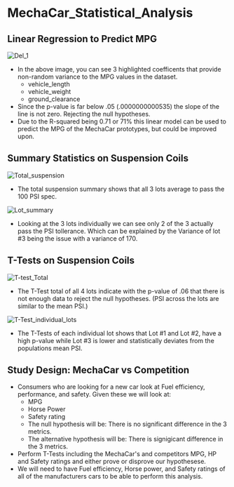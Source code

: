 # MechaCar_Statistical_Analysis
## Linear Regression to Predict MPG
![Del_1](https://user-images.githubusercontent.com/91210001/148662309-b93851c7-84b3-49a1-b7d1-e69f70773e9d.PNG)

* In the above image, you can see 3 highlighted coefficents that provide non-random variance to the MPG values in the dataset.
  * vehicle_length
  * vehicle_weight
  * ground_clearance
* Since the p-value is far below .05 (.0000000000535) the slope of the line is not zero.  Rejecting the null hypotheses.
* Due to the R-squared being 0.71 or 71% this linear model can be used to predict the MPG of the MechaCar prototypes, but could be improved upon.

## Summary Statistics on Suspension Coils
![Total_suspension](https://user-images.githubusercontent.com/91210001/148694653-af8be707-94c3-4804-8c96-3c754a735def.PNG)
* The total suspension summary shows that all 3 lots average to pass the 100 PSI spec.

![Lot_summary](https://user-images.githubusercontent.com/91210001/148694750-eafc99b6-5beb-4d4a-bdae-073d08b6575f.PNG)
* Looking at the 3 lots individually we can see only 2 of the 3 actually pass the PSI tollerance. Which can be explained by the Variance of lot #3 being the issue with a variance of 170.

## T-Tests on Suspension Coils
![T-test_Total](https://user-images.githubusercontent.com/91210001/148695255-e695ced9-6ee2-4bf0-bf8d-d8e3b9fee65a.PNG)
* The T-Test total of all 4 lots indicate with the p-value of .06 that there is not enough data to reject the null hypotheses. (PSI across the lots are similar to the mean PSI.)

![T-Test_individual_lots](https://user-images.githubusercontent.com/91210001/148695505-cd2ac1d8-3444-4264-9be2-9d1af6eb123b.PNG)
* The T-Tests of each individual lot shows that Lot #1 and Lot #2, have a high p-value while Lot #3 is lower and statistically deviates from the populations mean PSI.

## Study Design: MechaCar vs Competition
* Consumers who are looking for a new car look at Fuel efficiency, performance, and safety.  Given these we will look at:
  * MPG
  * Horse Power
  * Safety rating
   * The null hypothesis will be: There is no significant difference in the 3 metrics.
   * The alternative hypothesis will be: There is signigicant difference in the 3 metrics.
* Perform T-Tests including the MechaCar's and competitors MPG, HP and Safety ratings and either prove or disprove our hypothesese.
* We will need to have Fuel efficiency, Horse power, and Safety ratings of all of the manufacturers cars to be able to perform this analysis.
